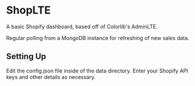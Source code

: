 # ShopLTE

A basic Shopify dashboard, based off of Colorlib's AdminLTE.

Regular polling from a MongoDB instance for refreshing of new sales data.

## Setting Up

Edit the config.json file inside of the data directory. Enter your Shopify API keys and other details as necessary.
